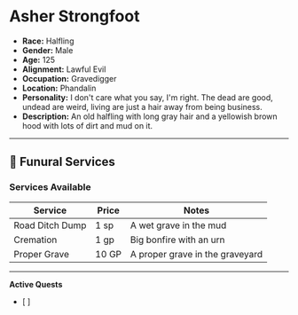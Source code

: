 # Asher Strongfoot
- **Race:** Halfling
- **Gender:** Male
- **Age:** 125
- **Alignment:** Lawful Evil
- **Occupation:** Gravedigger
- **Location:** Phandalin
- **Personality:** I don't care what you say, I'm right. The dead are good, undead are weird, living are just a hair away from being business.
- **Description:** An old halfling with long gray hair and a yellowish brown hood with lots of dirt and mud on it.

---

## 🏦 **Funural Services**

### **Services Available**
| Service                 | Price  | Notes |
|-------------------------|--------|---------------------------|
| Road Ditch Dump          | 1 sp   | A wet grave in the mud |
| Cremation     | 1 gp   | Big bonfire with an urn |
| Proper Grave | 10 GP | A proper grave in the graveyard |

---

**Active Quests**
- [ ]
